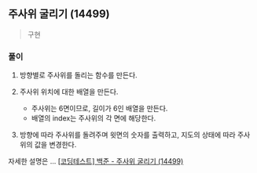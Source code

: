 ## 주사위 굴리기 (14499)
> 구현

### 풀이
1. 방향별로 주사위를 돌리는 함수를 만든다. 

2. 주사위 위치에 대한 배열을 만든다. 
   - 주사위는 6면이므로, 길이가 6인 배열을 만든다. 
   - 배열의 index는 주사위의 각 면에 해당한다. 

3. 방향에 따라 주사위를 돌려주며 윗면의 숫자를 출력하고, 지도의 상태에 따라 주사위의 값을 변경한다. 

자세한 설명은 ... [[코딩테스트] 백준 - 주사위 굴리기 (14499)](https://blog.naver.com/diddnjs02/222135689646)